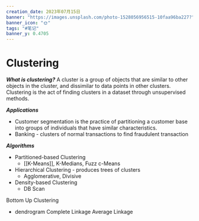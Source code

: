 ```yaml
---
creation_date: 2023年07月15日
banner: "https://images.unsplash.com/photo-1528056956515-10faa96ba227?"
banner_icon: "🌞"
tags: "#笔记"
banner_y: 0.4705
---
```


# Clustering
***What is clustering?*** A cluster is a group of objects that are similar to other objects in the cluster, and dissimilar to data points in other clusters. Clustering is the act of finding clusters in a dataset through unsupervised methods.

***Applications*** 
- Customer segmentation is the practice of partitioning a customer base into groups of individuals that have similar characteristics.
- Banking - clusters of normal transactions to find fraudulent transaction


***Algorithms***
- Partitioned-based Clustering
	- [[K-Means]], K-Medians, Fuzz c-Means
- Hierarchical Clustering - produces trees of clusters
	- Agglomerative, Divisive
- Density-based Clustering
	- DB Scan


Bottom Up Clustering
- dendrogram
Complete Linkage
Average Linkage